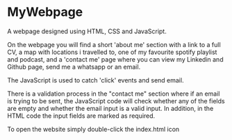 # MyWebpage
A webpage designed using HTML, CSS and JavaScript.

On the webpage you will find a short 'about me' section with a link to a full CV, a map with locations i travelled to, one of my favourite spotify playlist and podcast, and a 'contact me' page where you can view my Linkedin and Github page, send me a whatsapp or an email.

The JavaScript is used to catch 'click' events and send email.

There is a validation process in the "contact me" section where if an email is trying to be sent, the JavaScript code will check whether any of the fields are empty and whether the email input is a valid input. In addition, in the HTML code the input fields are marked as required.

To open the website simply double-click the index.html icon

